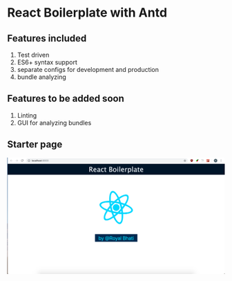 # React Boilerplate with Antd

## Features included

1.  Test driven
2.  ES6+ syntax support
3.  separate configs for development and production
4.  bundle analyzing

## Features to be added soon

1.  Linting
2.  GUI for analyzing bundles

## Starter page

![img](img.png)
